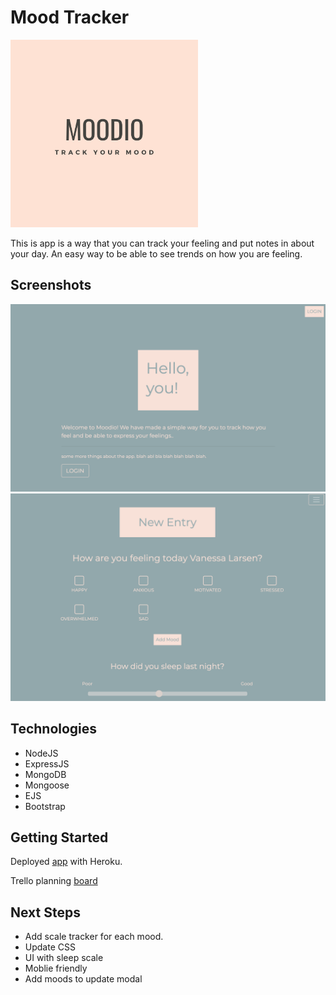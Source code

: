 # Mood Tracker

<img src="/images/logo.png" width=300 display=center/>


This is app is a way that you can track your feeling and put notes in about your day. An easy way to be able to see trends on how you are feeling. 

## Screenshots

![image](/images/img1.png)
![image2](/images/img2.png)

## Technologies

- NodeJS
- ExpressJS
- MongoDB
- Mongoose
- EJS
- Bootstrap

## Getting Started

Deployed [app](https://mood-track.herokuapp.com/) with Heroku.

Trello planning [board](https://trello.com/b/jabDID3l/mood-app)


## Next Steps

- Add scale tracker for each mood.
- Update CSS
- UI with sleep scale
- Moblie friendly
- Add moods to update modal
